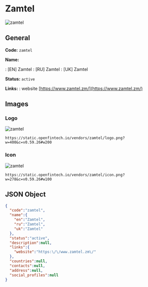 
# Zamtel 
![zamtel](https://static.openfintech.io/vendors/zamtel/logo.png?w=400&c=v0.59.26#w200)  

## General 
 
**Code:** `zamtel` 
 
**Name:** 
 
:	[EN] Zamtel 
:	[RU] Zamtel 
:	[UK] Zamtel 
 
**Status:** `active` 
 
**Links:** 
: website [https://www.zamtel.zm/](https://www.zamtel.zm/) 
 

## Images 

### Logo 
 
![zamtel](https://static.openfintech.io/vendors/zamtel/logo.png?w=400&c=v0.59.26#w200)  

```
https://static.openfintech.io/vendors/zamtel/logo.png?w=400&c=v0.59.26#w200
```  

### Icon 
 
![zamtel](https://static.openfintech.io/vendors/zamtel/icon.png?w=278&c=v0.59.26#w100)  

```
https://static.openfintech.io/vendors/zamtel/icon.png?w=278&c=v0.59.26#w100
```  

## JSON Object 

```json
{
  "code":"zamtel",
  "name":{
    "en":"Zamtel",
    "ru":"Zamtel",
    "uk":"Zamtel"
  },
  "status":"active",
  "description":null,
  "links":{
    "website":"https:\/\/www.zamtel.zm\/"
  },
  "countries":null,
  "contacts":null,
  "address":null,
  "social_profiles":null
}
```  
